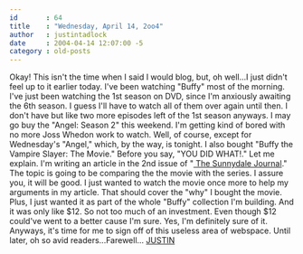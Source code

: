 ```yaml
---
id       : 64
title    : "Wednesday, April 14, 2oo4"
author   : justintadlock
date     : 2004-04-14 12:07:00 -5
category : old-posts
---
```


Okay!  This isn't the time when I said I would blog, but, oh well...I just didn't feel up to it earlier today.  I've been watching "Buffy" most of the morning.  I've just been watching the 1st season on DVD, since I'm anxiously awaiting the 6th season.  I guess I'll have to watch all of them over again until then.  I don't have but like two more episodes left of the 1st season anyways.  I may go buy the "Angel: Season 2" this weekend.  I'm getting kind of bored with no more Joss Whedon work to watch.  Well, of course, except for Wednesday's "Angel," which, by the way, is tonight.  I also bought "Buffy the Vampire Slayer: The Movie."  Before you say, "YOU DID WHAT!."  Let me explain.  I'm writing an article in the 2nd issue of "<a href="http://thesunnydalejournal.dark-autumn.com" title="The Sunnydale Journal" rel="external"> The Sunnydale Journal</a>."  The topic is going to be comparing the the movie with the series.  I assure you, it will be good.  I just wanted to watch the movie once more to help my arguments in my article.  That should cover the "why" I bought the movie.  Plus, I just wanted it as part of the whole "Buffy" collection I'm building.  And it was only like $12.  So not too much of an investment.  Even though $12 could've went to a better cause I'm sure.  Yes, I'm definitely sure of it.  Anyways, it's time for me to sign off of this useless area of webspace.  Until later, oh so avid readers...Farewell...  <a href="mailto:webmaster@dark-autumn.com"> JUSTIN</a>
